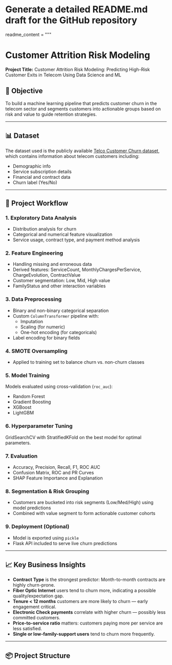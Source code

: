 # Generate a detailed README.md draft for the GitHub repository
readme_content = """
# Customer Attrition Risk Modeling

**Project Title:** Customer Attrition Risk Modeling: Predicting High-Risk Customer Exits in Telecom Using Data Science and ML

## 📌 Objective
To build a machine learning pipeline that predicts customer churn in the telecom sector and segments customers into actionable groups based on risk and value to guide retention strategies.

---

## 📊 Dataset
The dataset used is the publicly available [Telco Customer Churn dataset](https://www.kaggle.com/datasets/blastchar/telco-customer-churn), which contains information about telecom customers including:
- Demographic info
- Service subscription details
- Financial and contract data
- Churn label (Yes/No)

---

## 🔨 Project Workflow

### 1. **Exploratory Data Analysis**
- Distribution analysis for churn
- Categorical and numerical feature visualization
- Service usage, contract type, and payment method analysis

### 2. **Feature Engineering**
- Handling missing and erroneous data
- Derived features: ServiceCount, MonthlyChargesPerService, ChargeEvolution, ContractValue
- Customer segmentation: Low, Mid, High value
- FamilyStatus and other interaction variables

### 3. **Data Preprocessing**
- Binary and non-binary categorical separation
- Custom `ColumnTransformer` pipeline with:
  - Imputation
  - Scaling (for numeric)
  - One-hot encoding (for categoricals)
- Label encoding for binary fields

### 4. **SMOTE Oversampling**
- Applied to training set to balance churn vs. non-churn classes

### 5. **Model Training**
Models evaluated using cross-validation (`roc_auc`):
- Random Forest
- Gradient Boosting
- XGBoost
- LightGBM

### 6. **Hyperparameter Tuning**
GridSearchCV with StratifiedKFold on the best model for optimal parameters.

### 7. **Evaluation**
- Accuracy, Precision, Recall, F1, ROC AUC
- Confusion Matrix, ROC and PR Curves
- SHAP Feature Importance and Explanation

### 8. **Segmentation & Risk Grouping**
- Customers are bucketed into risk segments (Low/Med/High) using model predictions
- Combined with value segment to form actionable customer cohorts

### 9. **Deployment (Optional)**
- Model is exported using `pickle`
- Flask API included to serve live churn predictions

---

## 📈 Key Business Insights

- **Contract Type** is the strongest predictor: Month-to-month contracts are highly churn-prone.
- **Fiber Optic Internet** users tend to churn more, indicating a possible quality/expectation gap.
- **Tenure < 12 months** customers are more likely to churn — early engagement critical.
- **Electronic Check payments** correlate with higher churn — possibly less committed customers.
- **Price-to-service ratio** matters: customers paying more per service are less satisfied.
- **Single or low-family-support users** tend to churn more frequently.

---

## 📦 Project Structure

